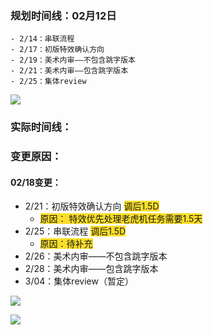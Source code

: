 ### 规划时间线：02月12日
    - 2/14：串联流程
    - 2/17：初版特效确认方向
    - 2/19：美术内审——不包含跳字版本
    - 2/21：美术内审——包含跳字版本
    - 2/25：集体review  
![](https://cdn.nlark.com/yuque/0/2025/png/12926950/1739867648396-b3af7cd0-a07a-462b-b4f0-0a069a5d2df2.png)

### 实际时间线：


### 变更原因：
#### 02/18变更：
+ 2/21：初版特效确认方向 <font style="background-color:#FBDE28;">调后1.5D</font>
    - <font style="background-color:#FBDE28;">原因： 特效优先处理老虎机任务需要1.5天  </font>
+ 2/25：串联流程 <font style="background-color:#FBDE28;">调后1.5D</font>
    - <font style="background-color:#FBDE28;">原因：待补充</font>
+ 2/26：美术内审——不包含跳字版本
+ 2/28：美术内审——包含跳字版本
+ 3/04：集体review（暂定）  

![](https://cdn.nlark.com/yuque/0/2025/png/12926950/1739867823809-7879cf8d-d2b3-43d0-8932-f0650330afc9.png)

![](https://cdn.nlark.com/yuque/0/2025/png/12926950/1739867827100-66889220-f9bf-4179-99d0-8e248770f5ff.png)

